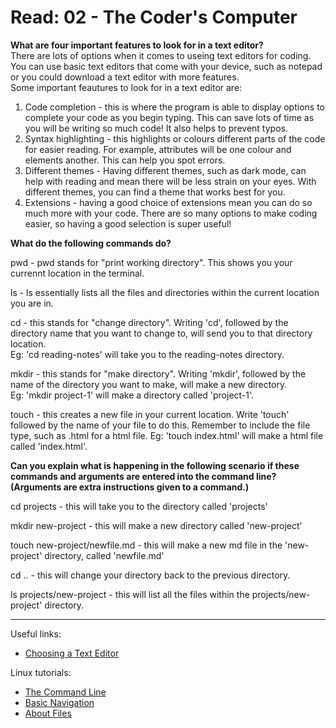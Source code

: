 # Read: 02 - The Coder's Computer

**What are four important features to look for in a text editor?**  
 There are lots of options when it comes to useing text editors for coding. You can use basic text editors that come with your device, such as notepad or you could download a text editor with more features.  
 Some important feautures to look for in a text editor are:
 1. Code completion - this is where the program is able to display options to complete your code as you begin typing. This can save lots of time as you will be writing so much code! It also helps to prevent typos.
 2. Syntax highlighting - this highlights or colours different parts of the code for easier reading. For example, attributes will be one colour and elements another. This can help you spot errors.
 3. Different themes - Having different themes, such as dark mode, can help with reading and mean there will be less strain on your eyes. With different themes, you can find a theme that works best for you.
 4. Extensions - having a good choice of extensions mean you can do so much more with your code. There are so many options to make coding easier, so having a good selection is super useful! 

**What do the following commands do?**

pwd - pwd stands for "print working directory". This shows you your currennt location in the terminal.

ls - ls essentially lists all the files and directories within the current location you are in.

cd - this stands for "change directory". Writing 'cd', followed by the directory name that you want to change to, will send you to that directory location.  
Eg: 'cd reading-notes' will take you to the reading-notes directory.

mkdir - this stands for "make directory". Writing 'mkdir', followed by the name of the directory you want to make, will make a new directory.  
Eg: 'mkdir project-1' will make a directory called 'project-1'.

touch - this creates a new file in your current location. Write 'touch' followed by the name of your file to do this. Remember to include the file type, such as .html for a html file.
Eg: 'touch index.html' will make a html file called 'index.html'.

**Can you explain what is happening in the following scenario if these commands and arguments are entered into the command line? (Arguments are extra instructions given to a command.)**

cd projects - this will take you to the directory called 'projects'

mkdir new-project - this will make a new directory called 'new-project'

touch new-project/newfile.md - this will make a new md file in the 'new-project' directory, called 'newfile.md'

cd .. - this will change your directory back to the previous directory.

ls projects/new-project - this will list all the files within the projects/new-project' directory.

---

Useful links:

- [Choosing a Text Editor](https://codefellows.github.io/code-102-guide/curriculum/class-02/Choosing-A-Text-Editor--The-Older-Coder.pdf)  

Linux tutorials:
- [The Command Line](https://ryanstutorials.net/linuxtutorial/commandline.php)
- [Basic Navigation](https://ryanstutorials.net/linuxtutorial/navigation.php)
- [About Files](https://ryanstutorials.net/linuxtutorial/aboutfiles.php)


